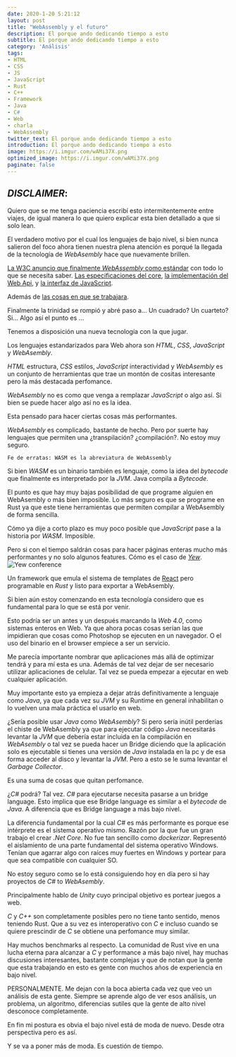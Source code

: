 ```yaml
---
date: 2020-1-20 5:21:12
layout: post
title: "WebAssembly y el futuro"
description: El porque ando dedicando tiempo a esto
subtitle: El porque ando dedicando tiempo a esto
category: 'Análisis'
tags: 
- HTML
- CSS
- JS
- JavaScript
- Rust
- C++
- Framework
- Java
- C#
- Web
- charla
- WebAssembly
twitter_text: El porque ando dedicando tiempo a esto
introduction: El porque ando dedicando tiempo a esto
image: https://i.imgur.com/wAMi37X.png
optimized_image: https://i.imgur.com/wAMi37X.png
paginate: false
---
```


## *DISCLAIMER*:
Quiero que se me tenga paciencia escribí esto intermitentemente entre viajes, de igual manera lo que quiero explicar esta bien detallado a que si solo lean.


El verdadero motivo por el cual los lenguajes de bajo nivel, si bien nunca salieron del foco ahora tienen nuestra plena atención es porqué la llegada de la tecnología de *WebAsembly* hace que nuevamente brillen.

[La W3C anuncio que finalmente *WebAssembly* como estándar](https://www.w3.org/2019/12/pressrelease-wasm-rec.html.en) con todo lo que se necesita saber.
[Las especificaciones del core](https://www.w3.org/TR/2019/REC-wasm-core-1-20191205/), [la implementación del Web Api](https://www.w3.org/TR/2019/REC-wasm-web-api-1-20191205/), y [la interfaz de JavaScript](https://www.w3.org/TR/2019/REC-wasm-js-api-1-20191205/).

Además de [las cosas en que se trabajara](https://github.com/WebAssembly/design/blob/376bcc4b9cba79280d79be023d71e30d0b00ba47/FutureFeatures.md).

Finalmente la trinidad se rompió y abré paso a... Un cuadrado? Un cuarteto? Si... Algo así el punto es ...

Tenemos a disposición una nueva tecnología con la que jugar.

Los lenguajes estandarizados para Web ahora son *HTML*, *CSS*, *JavaScript* y *WebAsembly*.

*HTML* estructura, *CSS* estilos, *JavaScript* interactividad y *WebAsembly* es un conjunto de herramientas que trae un montón de cositas interesante pero la más destacada perfomance.

*WebAsembly* no es como que venga a remplazar *JavaScript* o algo así. Si bien se puede hacer algo así no es la idea.

Esta pensado para hacer ciertas cosas más performantes.

*WebAsembly* es complicado, bastante de hecho.
Pero por suerte hay lenguajes que permiten una ¿transpilación? ¿compilación?. No estoy muy seguro.

```
Fe de erratas: WASM es la abreviatura de WebAssembly
```

Si bien *WASM* es un binario también es lenguaje, como la idea del *bytecode* que finalmente es interpretado por la *JVM*.
Java compila a *Bytecode*.

El punto es que hay muy bajas posibilidad de que programe alguien en WebAsembly o más bien imposible.
Lo más seguro es que se programe en Rust ya que este tiene herramientas que permiten compilar a WebAsembly de forma sencilla.

Cómo ya dije a corto plazo es muy poco posible que *JavaScript* pase a la historia por *WASM*.
Imposible.


Pero si con el tiempo saldrán cosas para hacer páginas enteras mucho más performantes y no solo algunos features.
Cómo es el caso de *[Yew](https://yew.rs/)*.
<img src="https://i.imgur.com/4Rb3Yla.png" alt="Yew conference" />

Un framework que emula el sistema de templates de [React](https://es.reactjs.org) pero programable en *Rust* y listo para exportar a WebAsembly.

Si bien aún estoy comenzando en esta tecnología considero que es fundamental para lo que se está por venir.

Esto podría ser un antes y un después marcando la *Web 4.0*, como sistemas enteros en Web.
Ya que ahora pocas cosas serían las que impidieran que cosas como Photoshop se ejecuten en un navegador.
O el uso del binario en el browser empiece a ser un servicio.

Me parecía importante nombrar que aplicaciones más allá de optimizar tendrá y para mí esta es una.
Además de tal vez dejar de ser necesario utilizar aplicaciones de celular. Tal vez se pueda empezar a ejecutar en web cualquier aplicación.

Muy importante esto ya empieza a dejar atrás definitivamente a lenguaje como *Java*, ya que cada vez su *JVM* y su Runtime en general inhabilitan o lo vuelven una mala práctica el usarlo en web.

¿Sería posible usar *Java* como *WebAsembly*?
Si pero sería inútil perderías el chiste de WebAsembly ya que para ejecutar código *Java* necesitarás levantar la *JVM* que debería estar incluida en la compilación en *WebAsembly* o tal vez se pueda hacer un Bridge diciendo que la aplicación solo es ejecutable si tienes una versión de *Java* instalada en la pc y de esa forma acceder al disco y levantar la *JVM*.
Pero a esto se le suma levantar el *Garbage Collector*.

Es una suma de cosas que quitan perfomance.

¿*C#* podrá? Tal vez.
*C#* para ejecutarse necesita pasarse a un bridge language.
Esto implica que ese Bridge language es similar a el *bytecode* de *Java*.
A diferencia que es Bridge language a más bajo nivel.

La diferencia fundamental por la cual *C#* es más performante es porque ese intérprete es el sistema operativo mismo.
Razón por la que fue un gran trabajo el crear *.Net Core*.
No fue tan sencillo como *dockerizar*.
Representó el aislamiento de una parte fundamental del sistema operativo Windows.
Tenían que agarrar algo con raíces muy fuertes en Windows y portear para que sea compatible con cualquier SO.

No estoy seguro como se lo está consiguiendo hoy en día pero si hay proyectos de *C#* to *WebAsembly*.

Principalmente hablo de *Unity* cuyo principal objetivo es portear juegos a web.

*C* y *C++* son completamente posibles pero no tiene tanto sentido, menos teniendo Rust. Que a su vez es interoperativo con *C* e incluso cuando se quiere prescindir de *C* se obtiene una perfomance muy similar.

Hay muchos benchmarks al respecto. La comunidad de Rust vive en una lucha eterna para alcanzar a *C* y performance a más bajo nivel, hay muchas discusiones interesantes, bastante complejas y que de notan que la gente que esta trabajando en esto es gente con muchos años de experiencia en bajo nivel. 

PERSONALMENTE. Me dejan con la boca abierta cada vez que veo un análisis de esta gente. Siempre se aprende algo de ver esos análisis, un problema, un algoritmo, diferencias sutiles que la gente de alto nivel desconoce completamente. 

En fin mi postura es obvia el bajo nivel está de moda de nuevo.
Desde otra perspectiva pero es así.

Y se va a poner más de moda.
Es cuestión de tiempo.